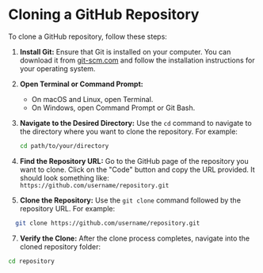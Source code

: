 # Cloning a GitHub Repository

To clone a GitHub repository, follow these steps:

1. **Install Git:**
   Ensure that Git is installed on your computer. You can download it from [git-scm.com](https://git-scm.com/) and follow the installation instructions for your operating system.

2. **Open Terminal or Command Prompt:**
   - On macOS and Linux, open Terminal.
   - On Windows, open Command Prompt or Git Bash.

3. **Navigate to the Desired Directory:**
   Use the `cd` command to navigate to the directory where you want to clone the repository. For example:
   ```bash
   cd path/to/your/directory
4. **Find the Repository URL:**
  Go to the GitHub page of the repository you want to clone. Click on the "Code" button and copy the URL provided. It should look something like:
  `https://github.com/username/repository.git`
5. **Clone the Repository:**
  Use the `git clone` command followed by the repository URL. For example:
  ```bash
    git clone https://github.com/username/repository.git
  ```

7. **Verify the Clone:**
  After the clone process completes, navigate into the cloned repository folder:
  ```bash
  cd repository
